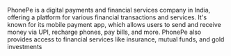 PhonePe is a digital payments and financial services company in India, offering a platform for various financial transactions and services. It's known for its mobile payment app, which allows users to send and receive money via UPI, recharge phones, pay bills, and more. PhonePe also provides access to financial services like insurance, mutual funds, and gold investments
